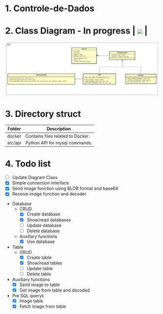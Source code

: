 # 1. Controle-de-Dados

# 2. Class Diagram - In progress | ![](https://geps.dev/progress/35?dangerColor=800000&warningColor=ff9900&successColor=006600) |

![](./diagrams/imgs/class_diagram.png)

# 3. Directory struct

| Folder  | Description                        |
| ------- | ---------------------------------- |
| docker  | Contains files related to Docker.  |
| src/api | Python API for mysql commands.     |


# 4. Todo list
 - [ ] Update Diagram Class
 - [X] Simple connection interface
 - [X] Send image function using BLOB format and base64
 - [X] Receive image function and decoder
 - Database
   - CRUD
     - [X] Create database
     - [X] Show/read databases
     - [ ] Update database
     - [ ] Delete database
   - Auxiliary functions
     - [X] Use database
 - Table
   - CRUD
     - [X] Create table
     - [X] Show/read tables
     - [ ] Update table
     - [ ] Delete table
  - Auxiliary functions
     - [X] Send image to table
     - [X] Get image from table and decoded
   - Pre SQL querys
     - [X] Image table
     - [X] Fetch image from table